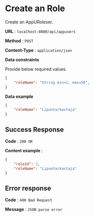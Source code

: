 # Create an Role

Create an AppURoleser.

**URL** : `localhost:8080/api/appusers`

**Method** : `POST`

**Content-Type** : `application/json`

<!--**Auth required** : Yes

**Permissions required** : None -->

**Data constraints**

Provide below required values.

```json
{
    "roleName": "String min=1, max=50",
}
```

**Data example**

```json
{
    "roleName": "Lipuntarkastaja"
}

```

## Success Response

**Code** : `200 OK`  

**Content example** :
```json
{
    "roleId": 3,
    "roleName": "Lipuntarkastaja"
}
```

## Error response  

**Code** : `400 Bad Request`  

**Message** : `JSON parse error`

